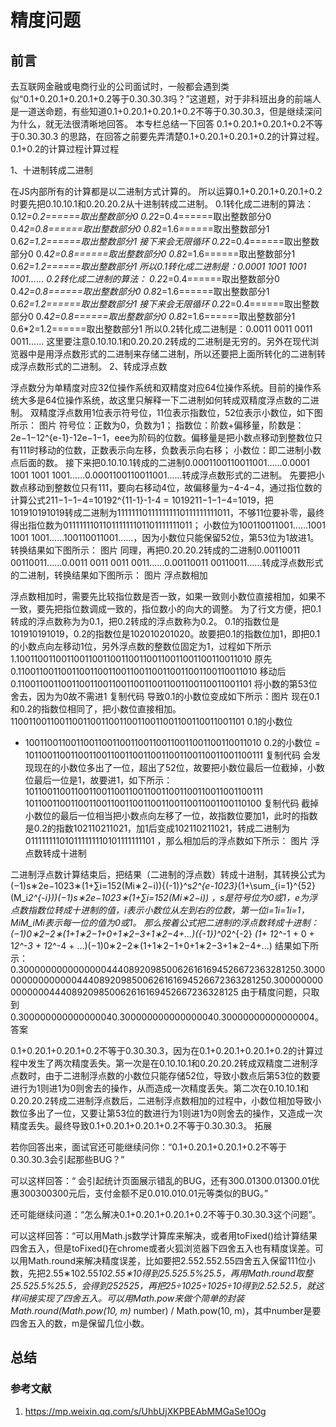 # 精度问题

## 前言

去互联网金融或电商行业的公司面试时，一般都会遇到类似“0.1+0.20.1+0.20.1+0.2等于0.30.30.3吗？”这道题，对于非科班出身的前端人是一道送命题，有些知道0.1+0.20.1+0.20.1+0.2不等于0.30.30.3，但是继续深问为什么，就无法很清晰地回答。
本专栏总结一下回答 0.1+0.20.1+0.20.1+0.2不等于0.30.30.3 的思路，在回答之前要先弄清楚0.1+0.20.1+0.20.1+0.2的计算过程。
0.1+0.2的计算过程计算过程

1、十进制转成二进制

在JS内部所有的计算都是以二进制方式计算的。 所以运算0.1+0.20.1+0.20.1+0.2时要先把0.10.10.1和0.20.20.2从十进制转成二进制。
0.1转化成二进制的算法：
0.1*2=0.2======取出整数部分0
0.2*2=0.4======取出整数部分0
0.4*2=0.8======取出整数部分0
0.8*2=1.6======取出整数部分1
0.6*2=1.2======取出整数部分1
接下来会无限循环
0.2*2=0.4======取出整数部分0
0.4*2=0.8======取出整数部分0
0.8*2=1.6======取出整数部分1
0.6*2=1.2======取出整数部分1
所以0.1转化成二进制是：0.0001 1001 1001 1001......
0.2转化成二进制的算法：
0.2*2=0.4======取出整数部分0
0.4*2=0.8======取出整数部分0
0.8*2=1.6======取出整数部分1
0.6*2=1.2======取出整数部分1
接下来会无限循环
0.2*2=0.4======取出整数部分0
0.4*2=0.8======取出整数部分0
0.8*2=1.6======取出整数部分1
0.6*2=1.2======取出整数部分1
所以0.2转化成二进制是：0.0011 0011 0011 0011......
这里要注意0.10.10.1和0.20.20.2转成的二进制是无穷的。另外在现代浏览器中是用浮点数形式的二进制来存储二进制，所以还要把上面所转化的二进制转成浮点数形式的二进制。
2、转成浮点数

浮点数分为单精度对应32位操作系统和双精度对应64位操作系统。目前的操作系统大多是64位操作系统，故这里只解释一下二进制如何转成双精度浮点数的二进制。
双精度浮点数用1位表示符号位，11位表示指数位，52位表示小数位，如下图所示：
图片
符号位：正数为0，负数为1；
指数位：阶数+偏移量，阶数是：2e−1−12^{e-1}-12e−1−1，eee为阶码的位数。偏移量是把小数点移动到整数位只有111时移动的位数，正数表示向左移，负数表示向右移；
小数位：即二进制小数点后面的数。
接下来把0.10.10.1转成的二进制0.0001100110011001......0.0001 1001 1001 1001......0.0001100110011001......转成浮点数形式的二进制。
先要把小数点移动到整数位只有111，要向右移动4位，故偏移量为−4-4−4，通过指位数的计算公式211−1−1−4=10192^{11-1}-1-4 = 1019211−1−1−4=1019，把101910191019转成二进制为111111101111111110111111111011，不够11位要补零，最终得出指位数为011111110110111111101101111111011；
小数位为100110011001......1001 1001 1001......100110011001......，因为小数位只能保留52位，第53位为1故进1。
转换结果如下图所示：
图片
同理，再把0.20.20.2转成的二进制0.00110011  00110011......0.0011 0011 0011 0011......0.00110011  00110011......转成浮点数形式的二进制，转换结果如下图所示：
图片
浮点数相加

浮点数相加时，需要先比较指位数是否一致，如果一致则小数位直接相加，如果不一致，要先把指位数调成一致的，指位数小的向大的调整。
为了行文方便，把0.1转成的浮点数称为为0.1，把0.2转成的浮点数称为0.2。
0.1的指数位是101910191019，0.2的指数位是102010201020。故要把0.1的指数位加1，即把0.1的小数点向左移动1位，另外浮点数的整数位固定为1，过程如下所示
1.1001100110011001100110011001100110011001100110011010   原先
0.11001100110011001100110011001100110011001100110011010  移动后  
0.1100110011001100110011001100110011001100110011001101   将小数的第53位舍去，因为为0故不需进1
复制代码
导致0.1的小数位变成如下所示：图片
现在0.1和0.2的指数位相同了，把小数位直接相加。
    1100110011001100110011001100110011001100110011001101 0.1的小数位

+ 1001100110011001100110011001100110011001100110011010 0.2的小数位
=  10110011001100110011001100110011001100110011001100111
复制代码
会发现现在的小数位多出了一位，超出了52位，故要把小数位最后一位截掉，小数位最后一位是1，故要进1，如下所示：
10110011001100110011001100110011001100110011001100111
1011001100110011001100110011001100110011001100110100
复制代码
截掉小数位的最后一位相当把小数点向左移了一位，故指数位要加1，此时的指数是0.2的指数102110211021，加1后变成102110211021，转成二进制为011111111010111111110101111111101 ，那么相加后的浮点数如下所示：
图片
浮点数转成十进制

二进制浮点数计算结束后，把结果（二进制的浮点数）转成十进制，其转换公式为 (−1)s∗2e−1023∗(1+∑i=152(Mi∗2−i)){(-1)}^s*2^{e-1023}*(1+\sum_{i=1}^{52}(M_i*2^{-i}))(−1)s∗2e−1023∗(1+∑i=152(Mi∗2−i)) ，s是符号位为0或1，e为浮点数指数位转成十进制的值，i表示小数位从左到右的位数，第一位i=1i=1i=1，MiM_iMi表示每一位的值为0或1。
那么按着公式把二进制的浮点数转成十进制：
(−1)0∗2−2∗(1+1∗2−1+0+1∗2−3+1∗2−4+...)({-1})^0*2^{-2} *(1+ 1*2^-1 + 0 + 1*2^-3 + 1*2^-4 + ...)(−1)0∗2−2∗(1+1∗2−1+0+1∗2−3+1∗2−4+...)
结果如下所示：
0.30000000000000004440892098500626161694526672363281250.30000000000000004440892098500626161694526672363281250.3000000000000000444089209850062616169452667236328125
由于精度问题，只取到0.300000000000000040.300000000000000040.30000000000000004。
答案

0.1+0.20.1+0.20.1+0.2不等于0.30.30.3，因为在0.1+0.20.1+0.20.1+0.2的计算过程中发生了两次精度丢失。第一次是在0.10.10.1和0.20.20.2转成双精度二进制浮点数时，由于二进制浮点数的小数位只能存储52位，导致小数点后第53位的数要进行为1则进1为0则舍去的操作，从而造成一次精度丢失。第二次在0.10.10.1和0.20.20.2转成二进制浮点数后，二进制浮点数相加的过程中，小数位相加导致小数位多出了一位，又要让第53位的数进行为1则进1为0则舍去的操作，又造成一次精度丢失。最终导致0.1+0.20.1+0.20.1+0.2不等于0.30.30.3。
拓展

若你回答出来，面试官还可能继续问你：“0.1+0.20.1+0.20.1+0.2不等于0.30.30.3会引起那些BUG？”

可以这样回答：“ 会引起统计页面展示错乱的BUG，还有300.01300.01300.01优惠300300300元后，支付金额不足0.010.010.01元等类似的BUG。”

还可能继续问道：“怎么解决0.1+0.20.1+0.20.1+0.2不等于0.30.30.3这个问题”。

可以这样回答：“可以用Math.js数学计算库来解决，或者用toFixed()给计算结果四舍五入，但是toFixed()在chrome或者火狐浏览器下四舍五入也有精度误差。可以用Math.round来解决精度误差，比如要把2.552.552.55四舍五入保留111位小数，先把2.55∗102.55*102.55∗10得到25.525.5%25.5，再用Math.round取整25.525.5%25.5，会得到252525，再把25÷1025÷1025÷10得到2.52.52.5，就这样间接实现了四舍五入。可以用Math.pow来做个简单的封装Math.round(Math.pow(10, m)* number) / Math.pow(10, m)，其中number是要四舍五入的数，m是保留几位小数。

## 总结

### 参考文献

1. <https://mp.weixin.qq.com/s/UhbUjXKPBEAbMMGaSe10Og>
